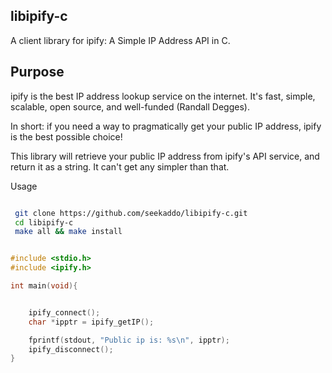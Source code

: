 ## libipify-c
A client library for ipify: A Simple IP Address API in C.


## Purpose

ipify is the best IP address lookup service on the internet. It's fast, simple, scalable, open source, and well-funded (Randall Degges).

In short: if you need a way to pragmatically get your public IP address, ipify is the best possible choice!

This library will retrieve your public IP address from ipify's API service, and return it as a string. It can't get any simpler than that.



Usage

```bash

 git clone https://github.com/seekaddo/libipify-c.git
 cd libipify-c
 make all && make install

```


```C

#include <stdio.h>
#include <ipify.h>

int main(void){


    ipify_connect();
    char *ipptr = ipify_getIP();

    fprintf(stdout, "Public ip is: %s\n", ipptr);
    ipify_disconnect();
}


```



